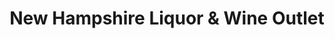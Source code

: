 ---
title: "New Hampshire Liquor & Wine Outlet"
url: /west-lebanon/new-hampshire-liquor-und-wine-outlet/
shop: Spirituosen
---
